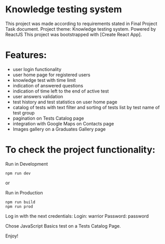 # Knowledge testing system 

This project was made according to requirements stated in Final Project Task document.
Project theme: Knowledge testing system.
Powered by ReactJS
This project was bootstrapped with [Create React App].

# Features:
- user login functionality
- user home page for registered users
- knowledge test with time limit 
- indication of answered questions
- indication of time left to the end of active test
- user answers validation
- test history and test statistics on user home page
- catalog of tests with text filter and sorting of tests list by test name of test group
- pagination on Tests Catalog page
- integration with Google Maps on Contacts page
- Images gallery on a Graduates Gallery page

# To check the project functionality: 
Run in Development
```
npm run dev
```
or 

Run in Production
```
npm run build
npm run prod
```

Log in with the next credentials:
Login: warrior
Password: password

Chose JavaScript Basics test on a Tests Catalog Page.

Enjoy!
